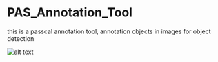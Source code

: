 # PAS_Annotation_Tool

this is a passcal annotation tool, annotation objects in images for object detection

![alt text](https://github.com/wjgaas/PAS_Annotation_Tool/blob/master/PAS.PNG)
